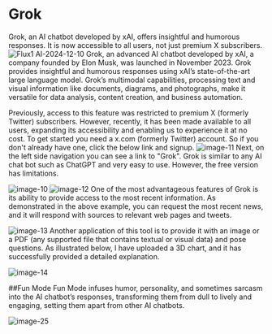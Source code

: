 # Grok
Grok, an AI chatbot developed by xAI, offers insightful and humorous responses. It is now accessible to all users, not just premium X subscribers.
![Flux1 AI-2024-12-10](https://github.com/user-attachments/assets/131b2b76-74e1-40a9-9900-6cefb42b4bff)
Grok, an advanced AI chatbot developed by xAI, a company founded by Elon Musk, was launched in November 2023. Grok provides insightful and humorous responses using xAI’s state-of-the-art large language model. Grok’s multimodal capabilities, processing text and visual information like documents, diagrams, and photographs, make it versatile for data analysis, content creation, and business automation.

Previously, access to this feature was restricted to premium X (formerly Twitter) subscribers. However, recently, it has been made available to all users, expanding its accessibility and enabling us to experience it at no cost.
To get started you need a x.com (formerly Twitter) account. So if you don't already have one, click the below link and signup.
![image-11](https://github.com/user-attachments/assets/9cee5fc3-8d37-4da3-8fe4-6565b823818f)
Next, on the left side navigation you can see a link to "Grok". Grok is similar to any AI chat bot such as ChatGPT and very easy to use. However, the free version has limitations.

![image-10](https://github.com/user-attachments/assets/a9d9e48d-c5ae-4434-82ce-16b38e651e4b)
![image-12](https://github.com/user-attachments/assets/0b8ccfda-5f60-444e-bf98-44544ddf77c8)
One of the most advantageous features of Grok is its ability to provide access to the most recent information. As demonstrated in the above example, you can request the most recent news, and it will respond with sources to relevant web pages and tweets.

![image-13](https://github.com/user-attachments/assets/4c576cb6-5847-4499-ae69-27df97ce628e)
Another application of this tool is to provide it with an image or a PDF (any supported file that contains textual or visual data) and pose questions. As illustrated below, I have uploaded a 3D chart, and it has successfully provided a detailed explanation.

![image-14](https://github.com/user-attachments/assets/d82eeac4-6707-43fa-8045-6dc1a3f816ff)

##Fun Mode
Fun Mode infuses humor, personality, and sometimes sarcasm into the AI chatbot’s responses, transforming them from dull to lively and engaging, setting them apart from other AI chatbots.

![image-25](https://github.com/user-attachments/assets/ee91bdab-c427-4961-a5b7-26b56ad4d509)
